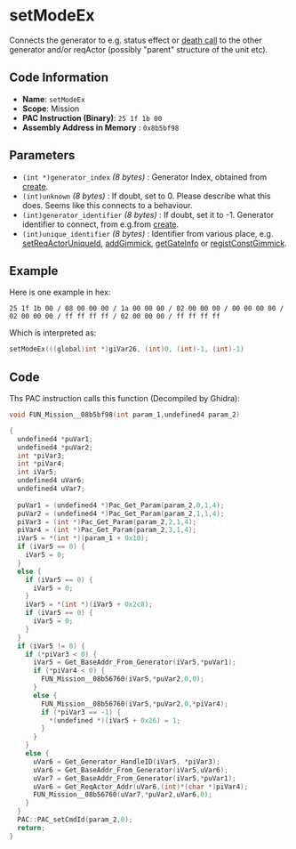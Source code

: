 # setModeEx

Connects the generator to e.g. status effect or [death call](./setdeathcall.md) to the other generator and/or reqActor (possibly "parent" structure of the unit etc).

## Code Information

- **Name**: `setModeEx`
- **Scope**: Mission
- **PAC Instruction (Binary)**: `25 1f 1b 00`
- **Assembly Address in Memory** : `0x8b5bf98`

## Parameters

- `(int *)generator_index` *(8 bytes)* : Generator Index, obtained from [create](./create.md).
- `(int)unknown` *(8 bytes)* : If doubt, set to 0. Please describe what this does. Seems like this connects to a behaviour.
- `(int)generator_identifier` *(8 bytes)* : If doubt, set it to -1. Generator identifier to connect, from e.g.from [create](./create.md).
- `(int)unique_identifier` *(8 bytes)* : Identifier from various place, e.g. [setReqActorUniqueId](./setreqactoruniqueid.md), [addGimmick](./addgimmick.md), [getGateInfo](./getgateinfo.md) or [registConstGimmick](./registconstgimmick.md).

## Example

Here is one example in hex:

```25 1f 1b 00 / 08 00 00 00 / 1a 00 00 00 / 02 00 00 00 / 00 00 00 00 / 02 00 00 00 / ff ff ff ff / 02 00 00 00 / ff ff ff ff```

Which is interpreted as:

```c
setModeEx(((global)int *)giVar26, (int)0, (int)-1, (int)-1)
```

## Code

Ths PAC instruction calls this function (Decompiled by Ghidra):

```c
void FUN_Mission__08b5bf98(int param_1,undefined4 param_2)

{
  undefined4 *puVar1;
  undefined4 *puVar2;
  int *piVar3;
  int *piVar4;
  int iVar5;
  undefined4 uVar6;
  undefined4 uVar7;
  
  puVar1 = (undefined4 *)Pac_Get_Param(param_2,0,1,4);
  puVar2 = (undefined4 *)Pac_Get_Param(param_2,1,1,4);
  piVar3 = (int *)Pac_Get_Param(param_2,2,1,4);
  piVar4 = (int *)Pac_Get_Param(param_2,3,1,4);
  iVar5 = *(int *)(param_1 + 0x10);
  if (iVar5 == 0) {
    iVar5 = 0;
  }
  else {
    if (iVar5 == 0) {
      iVar5 = 0;
    }
    iVar5 = *(int *)(iVar5 + 0x2c8);
    if (iVar5 == 0) {
      iVar5 = 0;
    }
  }
  if (iVar5 != 0) {
    if (*piVar3 < 0) {
      iVar5 = Get_BaseAddr_From_Generator(iVar5,*puVar1);
      if (*piVar4 < 0) {
        FUN_Mission__08b56760(iVar5,*puVar2,0,0);
      }
      else {
        FUN_Mission__08b56760(iVar5,*puVar2,0,*piVar4);
        if (*piVar3 == -1) {
          *(undefined *)(iVar5 + 0x26) = 1;
        }
      }
    }
    else {
      uVar6 = Get_Generator_HandleID(iVar5, *piVar3);
      uVar6 = Get_BaseAddr_From_Generator(iVar5,uVar6);
      uVar7 = Get_BaseAddr_From_Generator(iVar5,*puVar1);
      uVar6 = Get_ReqActor_Addr(uVar6,(int)*(char *)piVar4);
      FUN_Mission__08b56760(uVar7,*puVar2,uVar6,0);
    }
  }
  PAC::PAC_setCmdId(param_2,0);
  return;
}
```


